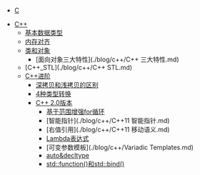 - [C]()

* [C++]() <!--注意这里是相对路径-->
  - [基本数据类型](./blog/c++/基本数据类型.md)
  - [内存对齐](./blog/c++/内存对齐.md)
  * [类和对象]()
    - [面向对象三大特性](./blog/c++/C++ 三大特性.md)
  * [C++_STL](./blog/c++/C++ STL.md)
  * [C++进阶]()
    - [深拷贝和浅拷贝的区别](./blog/c++/深拷贝和浅拷贝的区别.md)
    - [4种类型转换](./blog/c++/类型转换.md)
    * [C++ 2.0版本](./blog/c++/C++2.0.md)
      - [基于范围增强for循环](./blog/c++/基于范围增强for循环.md)
      - [智能指针](./blog/c++/C++11 智能指针.md)
      - [右值引用](./blog/c++/C++11 移动语义.md)
      - [Lambda表达式](./blog/c++/Lambda表达式.md)
      - [可变参数模板](./blog/c++/Variadic Templates.md)
      - [auto&decltype](./blog/c++/auto&decltype.md)
      - [std::function()和std::bind()]()